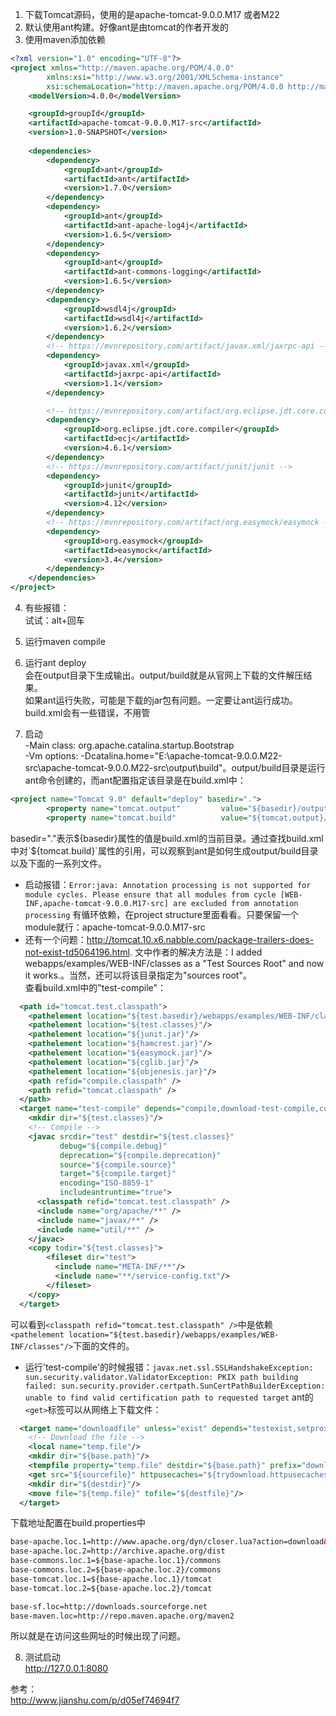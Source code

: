 1. 下载Tomcat源码，使用的是apache-tomcat-9.0.0.M17 或者M22
2. 默认使用ant构建。好像ant是由tomcat的作者开发的
3. 使用maven添加依赖
```xml
<?xml version="1.0" encoding="UTF-8"?>
<project xmlns="http://maven.apache.org/POM/4.0.0"
        xmlns:xsi="http://www.w3.org/2001/XMLSchema-instance"
        xsi:schemaLocation="http://maven.apache.org/POM/4.0.0 http://maven.apache.org/xsd/maven-4.0.0.xsd">
    <modelVersion>4.0.0</modelVersion>

    <groupId>groupId</groupId>
    <artifactId>apache-tomcat-9.0.0.M17-src</artifactId>
    <version>1.0-SNAPSHOT</version>
        
    <dependencies>
        <dependency>
            <groupId>ant</groupId>
            <artifactId>ant</artifactId>
            <version>1.7.0</version>
        </dependency>
        <dependency>
            <groupId>ant</groupId>
            <artifactId>ant-apache-log4j</artifactId>
            <version>1.6.5</version>
        </dependency>
        <dependency>
            <groupId>ant</groupId>
            <artifactId>ant-commons-logging</artifactId>
            <version>1.6.5</version>
        </dependency>
        <dependency>
            <groupId>wsdl4j</groupId>
            <artifactId>wsdl4j</artifactId>
            <version>1.6.2</version>
        </dependency>
        <!-- https://mvnrepository.com/artifact/javax.xml/jaxrpc-api -->
        <dependency>
            <groupId>javax.xml</groupId>
            <artifactId>jaxrpc-api</artifactId>
            <version>1.1</version>
        </dependency>

        <!-- https://mvnrepository.com/artifact/org.eclipse.jdt.core.compiler/ecj -->
        <dependency>
            <groupId>org.eclipse.jdt.core.compiler</groupId>
            <artifactId>ecj</artifactId>
            <version>4.6.1</version>
        </dependency>
        <!-- https://mvnrepository.com/artifact/junit/junit -->
        <dependency>
            <groupId>junit</groupId>
            <artifactId>junit</artifactId>
            <version>4.12</version>
        </dependency>
        <!-- https://mvnrepository.com/artifact/org.easymock/easymock -->
        <dependency>
            <groupId>org.easymock</groupId>
            <artifactId>easymock</artifactId>
            <version>3.4</version>
        </dependency>
    </dependencies>
</project>
```
4. 有些报错：</br>
试试：alt+回车

5. 运行maven compile

6. 运行ant deploy</br>
会在output目录下生成输出。output/build就是从官网上下载的文件解压结果。</br>
如果ant运行失败，可能是下载的jar包有问题。一定要让ant运行成功。build.xml会有一些错误，不用管

7. 启动</br>
-Main class: org.apache.catalina.startup.Bootstrap</br>
-Vm options: -Dcatalina.home="E:\apache-tomcat-9.0.0.M22-src\apache-tomcat-9.0.0.M22-src\output\build"。output/build目录是运行ant命令创建的，而ant配置指定该目录是在build.xml中：
```xml
<project name="Tomcat 9.0" default="deploy" basedir=".">
        <property name="tomcat.output"         value="${basedir}/output"/>
        <property name="tomcat.build"          value="${tomcat.output}/build"/>
```
basedir="."表示${basedir}属性的值是build.xml的当前目录。通过查找build.xml中对`${tomcat.build}`属性的引用，可以观察到ant是如何生成output/build目录以及下面的一系列文件。</br>
* 启动报错：`Error:java: Annotation processing is not supported for module cycles. Please ensure that all modules from cycle [WEB-INF,apache-tomcat-9.0.0.M17-src] are excluded from annotation processing`
有循环依赖，在project structure里面看看。只要保留一个module就行：apache-tomcat-9.0.0.M17-src </br>
* 还有一个问题：http://tomcat.10.x6.nabble.com/package-trailers-does-not-exist-td5064196.html. 文中作者的解决方法是：I added webapps/examples/WEB-INF/classes as a "Test Sources Root" and now it works.。当然，还可以将该目录指定为"sources root"。</br>
查看build.xml中的"test-compile"：
```xml
  <path id="tomcat.test.classpath">
    <pathelement location="${test.basedir}/webapps/examples/WEB-INF/classes"/>
    <pathelement location="${test.classes}"/>
    <pathelement location="${junit.jar}"/>
    <pathelement location="${hamcrest.jar}"/>
    <pathelement location="${easymock.jar}"/>
    <pathelement location="${cglib.jar}"/>
    <pathelement location="${objenesis.jar}"/>
    <path refid="compile.classpath" />
    <path refid="tomcat.classpath" />
  </path>
  <target name="test-compile" depends="compile,download-test-compile,compile-webapp-examples" >
    <mkdir dir="${test.classes}"/>
    <!-- Compile -->
    <javac srcdir="test" destdir="${test.classes}"
           debug="${compile.debug}"
           deprecation="${compile.deprecation}"
           source="${compile.source}"
           target="${compile.target}"
           encoding="ISO-8859-1"
           includeantruntime="true">
      <classpath refid="tomcat.test.classpath" />
      <include name="org/apache/**" />
      <include name="javax/**" />
      <include name="util/**" />
    </javac>
    <copy todir="${test.classes}">
        <fileset dir="test">
          <include name="META-INF/**"/>
          <include name="**/service-config.txt"/>
        </fileset>
    </copy>
  </target>
```
可以看到`<classpath refid="tomcat.test.classpath" />`中是依赖`<pathelement location="${test.basedir}/webapps/examples/WEB-INF/classes"/>`下面的文件的。
* 运行'test-compile'的时候报错：`javax.net.ssl.SSLHandshakeException: sun.security.validator.ValidatorException: PKIX path building failed: sun.security.provider.certpath.SunCertPathBuilderException: unable to find valid certification path to requested target`
ant的`<get>`标签可以从网络上下载文件：
```xml
  <target name="downloadfile" unless="exist" depends="testexist,setproxy">
    <!-- Download the file -->
    <local name="temp.file"/>
    <mkdir dir="${base.path}"/>
    <tempfile property="temp.file" destdir="${base.path}" prefix="download-" suffix=".tmp"/>
    <get src="${sourcefile}" httpusecaches="${trydownload.httpusecaches}" dest="${temp.file}"/>
    <mkdir dir="${destdir}"/>
    <move file="${temp.file}" tofile="${destfile}"/>
  </target>        
```
下载地址配置在build.properties中
```xml
base-apache.loc.1=http://www.apache.org/dyn/closer.lua?action=download&filename=
base-apache.loc.2=http://archive.apache.org/dist
base-commons.loc.1=${base-apache.loc.1}/commons
base-commons.loc.2=${base-apache.loc.2}/commons
base-tomcat.loc.1=${base-apache.loc.1}/tomcat
base-tomcat.loc.2=${base-apache.loc.2}/tomcat

base-sf.loc=http://downloads.sourceforge.net
base-maven.loc=http://repo.maven.apache.org/maven2        
```
所以就是在访问这些网址的时候出现了问题。

8. 测试启动</br>
http://127.0.0.1:8080 </br>


参考：</br>
http://www.jianshu.com/p/d05ef74694f7

